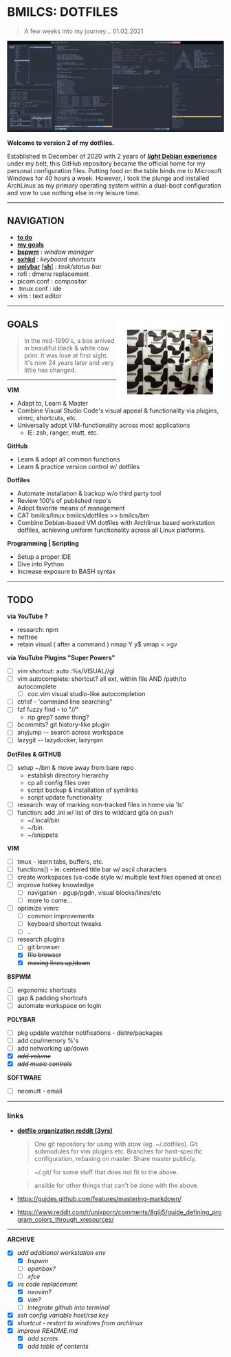 # BMILCS: DOTFILES
> A few weeks into my journey... 01.02.2021

![desktop](asset/rice.png)
 
**Welcome to version 2 of my dotfiles.** 

Established in December of 2020 with 2 years of [***light* Debian experience**](https://github.com/bmilcs/linux) under my belt, this GitHub repository became the official home for my personal configuration files. Putting food on the table binds me to Microsoft Windows for 40 hours a week. However, I took the plunge and installed ArchLinux as my primary operating system within a dual-boot configuration and vow to use nothing else in my leisure time. 

---

## **NAVIGATION**
- [**to do**](#todo)
- [**my goals**](#goals)
- [**bspwm**](/bspwm/.config/bspwm/bspwmrc) :  *window manager*
- [**sxhkd**](/sxhkd/.config/sxhkd/sxhkdrc) : *keyboard shortcuts*
- [**polybar**](/polybar/.config/polybar/bspwm.conf) [[**sh**]](/polybar/.config/polybar/bspwm.sh) : *task/status bar*
- rofi : dmenu replacement
- picom.conf : compositor
- .tmux.conf : ide 
- vim : text editor

---

<a name="goals"/>
<img align="right" src="asset/gw.jpeg" width=200 style="border: 25px solid white">

## GOALS

> In the mid-1990's, a box arrived in beautiful black & white cow print. It was love at first sight. It's now 24 years later and very little has changed. 

---

**VIM**
 - Adapt to, Learn & Master 
 - Combine Visual Studio Code's visual appeal & functionality via plugins, vimrc, shortcuts, etc.
 - Universally adopt VIM-functionality across most applications
    - IE: zsh, ranger, mutt, etc.

**GitHub**
 - Learn & adopt all common functions
 - Learn & practice version control w/ dotfiles

 **Dotfiles**
 - Automate installation & backup w/o third party tool
 - Review 100's of published repo's
 - Adopt favorite means of management
 - CAT bmilcs/linux bmilcs/dotfiles >> bmilcs/bm
  - Combine Debian-based VM dotfiles with Archlinux based workstation dotfiles, achieving uniform functionality across all Linux platforms.

**Programming | Scripting**
 - Setup a proper IDE 
 - Dive into Python
 - Increase exposure to BASH syntax

---

<a name="todo"/>

## TODO

**via YouTube ?**

- research: npm
- nettree
- retain visual  ( after a command )
    nmap Y y$
    vmap < <gv
    vmap > >gv

**via YouTube Plugins "Super Powers"**

- [ ] vim shortcut: auto :%s/VISUAL//gI
- [ ] vim autocomplete: shortcut? all ext, within file AND /path/to autocomplete
  - [ ] coc.vim visual studio-like autocompletion
- [ ] ctrlsf - 'command line searching"
- [ ] fzf fuzzy find - to "//"
  - rip grep? same thing?
- [ ] bcommits? git history-like plugin
- [ ] anyjump -- search across workspace
- [ ] lazygit -- lazydocker, lazynpm

**DotFiles & GITHUB**
  - [ ] setup ~/bm & move away from bare repo
      - establish directory hierarchy
      - cp all config files over
      - script backup & installation of symlinks
      - script update functionality
  - [ ] research: way of marking non-tracked files in home via 'ls'
  - [ ] function: add .ini w/ list of dirs to wildcard gita on push
    - ~/.local/bin
    - ~/bin
    - ~/snippets

**VIM**
  - [ ] tmux - learn tabs, buffers, etc.
  - [ ] functions() - ie: centered title bar w/ ascii characters
  - [ ] create workspaces (vs-code style w/ multiple text files opened at once)
  - [ ] improve hotkey knowledge
    - [ ] navigation - pgup/pgdn, visual blocks/lines/etc
    - [ ] more to come...
  - [ ] optimize vimrc
    - [ ] common improvements
    - [ ] keyboard shortcut tweaks
    - [ ] ..
  - [ ] research plugins 
    - [ ] git browser
    - [x] ~~file browser~~
    - [x] ~~moving lines up/down~~ 

**BSPWM**
  - [ ] ergonomic shortcuts
  - [ ] gap & padding shortcuts
  - [ ] automate workspace on login

**POLYBAR**

  - [ ] pkg update watcher notifications - distro/packages
  - [ ] add cpu/memory %'s
  - [ ] add networking up/down
  - [x] ~~*add volume*~~
  - [x] ~~*add music controls*~~

**SOFTWARE**
- [ ] neomutt - email

---


### links

- [**dotfile organization reddit (3yrs)**](https://www.reddit.com/r/linux/comments/61dbym/managing_dotfiles_a_survey/) 

  > One git repository for using with stow (eg. ~/.dotfiles). Git submodules for vim plugins etc. Branches for host-specific configuration, rebasing on master. Share master publicly.

  > ~/.git/ for some stuff that does not fit to the above.

  > ansible for other things that can't be done with the above.

- https://guides.github.com/features/mastering-markdown/ 
- https://www.reddit.com/r/unixporn/comments/8giij5/guide_defining_program_colors_through_xresources/







---

**ARCHIVE**
- [x] *add additional workstation env*
    - [x] *bspwm*
    - [ ] *openbox?*
    - [ ] *xfce*
- [x] *vs code replacement*
    - [x] *neovim?*
    - [x] *vim?*
    - [ ] *integrate github into terminal*
- [x] *ssh config variable host/rsa key*
- [x] *shortcut - restart to windows from archlinux*
- [x] *improve README.md*
    - [x] *add scrots*
    - [x] *add table of contents*
